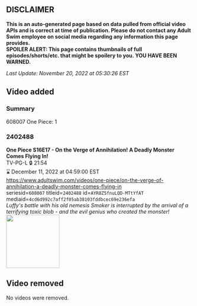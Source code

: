 ## DISCLAIMER
**This is an auto-generated page based on data pulled from official video APIs and is correct at time of publication. Please do not contact any Adult Swim employee on social media regarding any information this page provides.**  
**SPOILER ALERT: This page contains thumbnails of full episodes/shorts/etc. that might be spoilery to you. YOU HAVE BEEN WARNED.**  

_Last Update: November 20, 2022 at 05:30:26 EST_
## Video added
### Summary
608007 One Piece: 1  
### 2402488
**One Piece S16E17 - On the Verge of Annihilation! A Deadly Monster Comes Flying In!**  
TV-PG-L 🔒 21:54  
⌛ December 11, 2022 at 04:59:00 EST  
https://www.adultswim.com/videos/one-piece/on-the-verge-of-annihilation-a-deadly-monster-comes-flying-in  
seriesid=`608007` titleid=`2402488` id=`AYR8Z5fnuLQD-MTtYfAT` mediaid=`4cd6d992c7aff2f05ab38103fddbcec69e236efa`  
_Luffy's battle with his old nemesis Smoker is interrupted by the arrival of a terrifying toxic blob - and the evil genius who created the monster!_  
<a href="https://media.cdn.adultswim.com/uploads/20221115/thumbnails/2_2211151247421-OnePiece_596_OnTheVergeOfAnnihilationADeadlyMonsterComesFlyingIn.png"><img src="https://media.cdn.adultswim.com/uploads/20221115/thumbnails/2_2211151247421-OnePiece_596_OnTheVergeOfAnnihilationADeadlyMonsterComesFlyingIn.png" height="144px" /></a>
## Video removed
No videos were removed.  
